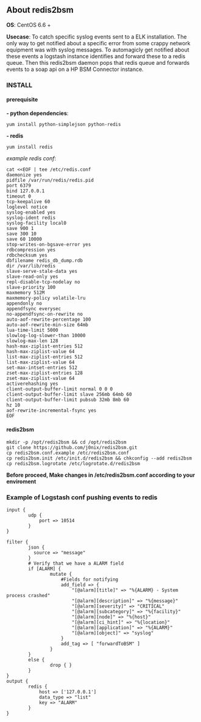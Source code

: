 ## About redis2bsm
**OS**: CentOS 6.6 +

**Usecase**: 
To catch specific syslog events sent to a ELK installation. The only way to get notified about a specific error from some crappy network equipment was with syslog messages. To automagicly get notified about these events a logstash instance identifies and forward these to a redis queue. Then this redis2bsm daemon pops that redis queue and forwards events to a soap api on a HP BSM Connector instance. 

### INSTALL
#### prerequisite 
**- python dependencies**:
```
yum install python-simplejson python-redis
```
**- redis**
```
yum install redis
```
*example redis conf*:
```
cat <<EOF | tee /etc/redis.conf
daemonize yes
pidfile /var/run/redis/redis.pid
port 6379
bind 127.0.0.1
timeout 0
tcp-keepalive 60
loglevel notice
syslog-enabled yes
syslog-ident redis
syslog-facility local0
save 900 1
save 300 10
save 60 10000
stop-writes-on-bgsave-error yes
rdbcompression yes
rdbchecksum yes
dbfilename redis_db_dump.rdb
dir /var/lib/redis
slave-serve-stale-data yes
slave-read-only yes
repl-disable-tcp-nodelay no
slave-priority 100
maxmemory 512M
maxmemory-policy volatile-lru
appendonly no
appendfsync everysec
no-appendfsync-on-rewrite no
auto-aof-rewrite-percentage 100
auto-aof-rewrite-min-size 64mb
lua-time-limit 5000
slowlog-log-slower-than 10000
slowlog-max-len 128
hash-max-ziplist-entries 512
hash-max-ziplist-value 64
list-max-ziplist-entries 512
list-max-ziplist-value 64
set-max-intset-entries 512
zset-max-ziplist-entries 128
zset-max-ziplist-value 64
activerehashing yes
client-output-buffer-limit normal 0 0 0
client-output-buffer-limit slave 256mb 64mb 60
client-output-buffer-limit pubsub 32mb 8mb 60
hz 10
aof-rewrite-incremental-fsync yes
EOF
```

#### redis2bsm

```
mkdir -p /opt/redis2bsm && cd /opt/redis2bsm
git clone https://github.com/j0nix/redis2bsm.git
cp redis2bsm.conf.example /etc/redis2bsm.conf
cp redis2bsm.init /etc/init.d/redis2bsm && chkconfig --add redis2bsm
cp redis2bsm.logrotate /etc/logrotate.d/redis2bsm
```
**Before proceed, Make changes in /etc/redis2bsm.conf according to your enviroment**


### Example of Logstash conf pushing events to redis 
```
input {
        udp {
            port => 10514
        }
}

filter {
        json {
          source => "message"
        }
        # Verify that we have a ALARM field
        if [ALARM] {
                mutate {
                    #Fields for notifying
                    add_field => {
                        "[@alarm][title]" => "%{ALARM} - System process crashed"
                        "[@alarm][description]" => "%{message}"
                        "[@alarm][severity]" => "CRITICAL"
                        "[@alarm][subcategory]" => "%{facility}"
                        "[@alarm][node]" => "%{host}"
                        "[@alarm][ci_hint]" => "%{location}"
                        "[@alarm][application]" => "%{ALARM}"
                        "[@alarm][object]" => "syslog"
                    }
                    add_tag => [ "forwardToBSM" ]
                }
        }
        else {
                drop { }
        }
}
output {
        redis {
            host => ['127.0.0.1']
            data_type => "list"
            key => "ALARM"
        }
}
```
